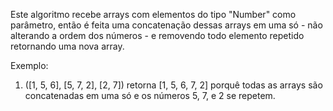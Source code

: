Este algoritmo recebe arrays com elementos do tipo "Number" como parâmetro, então é feita uma concatenação dessas arrays em uma só - não alterando a ordem dos números - e removendo todo elemento repetido retornando uma nova array.

Exemplo:

1. ([1, 5, 6], [5, 7, 2], [2, 7]) retorna [1, 5, 6, 7, 2] porquê todas as arrays são concatenadas em uma só e os números 5, 7, e 2 se repetem.